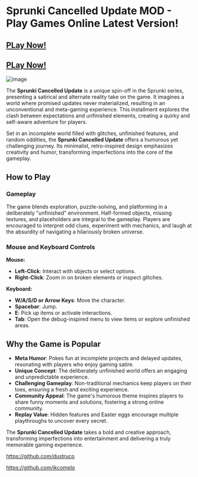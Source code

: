 # Sprunki Cancelled Update MOD - Play Games Online Latest Version!

## [PLay Now!](https://apkitech.com/)

## [PLay Now!](https://modmeme.com/)

![image](https://github.com/user-attachments/assets/340af89b-e487-408f-ae17-fd3f9e00c1ff)

The **Sprunki Cancelled Update** is a unique spin-off in the Sprunki series, presenting a satirical and alternate reality take on the game. It imagines a world where promised updates never materialized, resulting in an unconventional and meta-gaming experience. This installment explores the clash between expectations and unfinished elements, creating a quirky and self-aware adventure for players.

Set in an incomplete world filled with glitches, unfinished features, and random oddities, the **Sprunki Cancelled Update** offers a humorous yet challenging journey. Its minimalist, retro-inspired design emphasizes creativity and humor, transforming imperfections into the core of the gameplay.

## How to Play

### **Gameplay**
The game blends exploration, puzzle-solving, and platforming in a deliberately "unfinished" environment. Half-formed objects, missing textures, and placeholders are integral to the gameplay. Players are encouraged to interpret odd clues, experiment with mechanics, and laugh at the absurdity of navigating a hilariously broken universe.

### **Mouse and Keyboard Controls**
**Mouse:**
- **Left-Click**: Interact with objects or select options.
- **Right-Click**: Zoom in on broken elements or inspect glitches.

**Keyboard:**
- **W/A/S/D or Arrow Keys**: Move the character.
- **Spacebar**: Jump.
- **E**: Pick up items or activate interactions.
- **Tab**: Open the debug-inspired menu to view items or explore unfinished areas.

## Why the Game is Popular

- **Meta Humor**: Pokes fun at incomplete projects and delayed updates, resonating with players who enjoy gaming satire.
- **Unique Concept**: The deliberately unfinished world offers an engaging and unpredictable experience.
- **Challenging Gameplay**: Non-traditional mechanics keep players on their toes, ensuring a fresh and exciting experience.
- **Community Appeal**: The game's humorous theme inspires players to share funny moments and solutions, fostering a strong online community.
- **Replay Value**: Hidden features and Easter eggs encourage multiple playthroughs to uncover every secret.

The **Sprunki Cancelled Update** takes a bold and creative approach, transforming imperfections into entertainment and delivering a truly memorable gaming experience.

https://github.com/dustruco

https://github.com/ikcomplo

